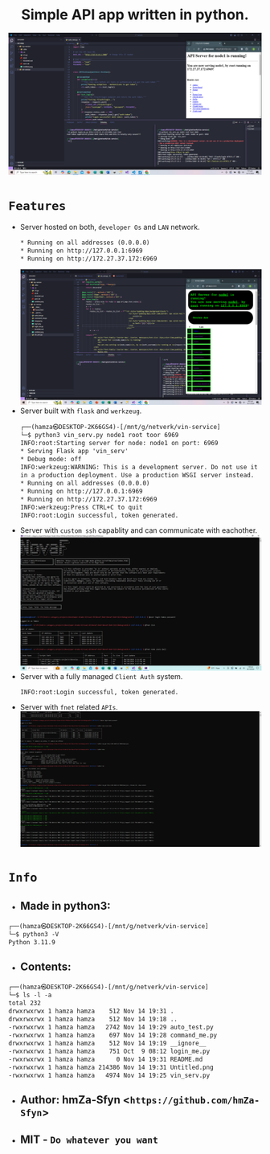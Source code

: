 <div align="center">
    <h1>Simple API app written in python.</h1>
</div>

<img src="./Untitled.png">

# `Features`

- Server hosted on both, `developer Os` and `LAN` network.
    ```
    * Running on all addresses (0.0.0.0)
    * Running on http://127.0.0.1:6969
    * Running on http://172.27.37.172:6969
    ```
    <img src="./ing2.png">
- Server built with `flask` and `werkzeug`.
    ```
    ┌──(hamza㉿DESKTOP-2K66GS4)-[/mnt/g/netverk/vin-service]
    └─$ python3 vin_serv.py node1 root toor 6969
    INFO:root:Starting server for node: node1 on port: 6969
    * Serving Flask app 'vin_serv'
    * Debug mode: off
    INFO:werkzeug:WARNING: This is a development server. Do not use it in a production deployment. Use a production WSGI server instead.
    * Running on all addresses (0.0.0.0)
    * Running on http://127.0.0.1:6969
    * Running on http://172.27.37.172:6969
    INFO:werkzeug:Press CTRL+C to quit
    INFO:root:Login successful, token generated.
    ```
- Server with `custom ssh` capablity and can communicate with eachother.
    <img src="./ing1.png">
- Server with a fully managed `Client Auth` system.
    ```
    INFO:root:Login successful, token generated.
    ```
- Server with `fnet` related `APIs`.
    <img src="./image.png">

# `Info`

- ## **Made in python3:**
```
┌──(hamza㉿DESKTOP-2K66GS4)-[/mnt/g/netverk/vin-service]
└─$ python3 -V
Python 3.11.9
```

- ## **Contents:**
```
┌──(hamza㉿DESKTOP-2K66GS4)-[/mnt/g/netverk/vin-service]
└─$ ls -l -a
total 232
drwxrwxrwx 1 hamza hamza    512 Nov 14 19:31 .
drwxrwxrwx 1 hamza hamza    512 Nov 14 19:18 ..
-rwxrwxrwx 1 hamza hamza   2742 Nov 14 19:29 auto_test.py
-rwxrwxrwx 1 hamza hamza    697 Nov 14 19:28 command_me.py
drwxrwxrwx 1 hamza hamza    512 Nov 14 19:19 __ignore__
-rwxrwxrwx 1 hamza hamza    751 Oct  9 08:12 login_me.py
-rwxrwxrwx 1 hamza hamza      0 Nov 14 19:31 README.md
-rwxrwxrwx 1 hamza hamza 214386 Nov 14 19:31 Untitled.png
-rwxrwxrwx 1 hamza hamza   4974 Nov 14 19:25 vin_serv.py 
```

- ## Author: **hmZa-Sfyn** <`https://github.com/hmZa-Sfyn`>
- ## MIT - `Do whatever you want`